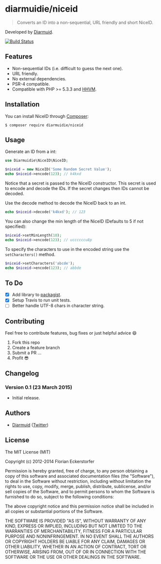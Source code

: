 diarmuidie/niceid
=============

> Converts an ID into a non-sequential, URL friendly and short NiceID.

Developed by [Diarmuid](https://diarmuid.ie/).

[![Build Status](https://travis-ci.org/diarmuidie/niceid.svg)](https://travis-ci.org/diarmuidie/niceid)

Features
--------

- Non-sequential IDs (i.e. difficult to guess the next one).
- URL friendly.
- No external dependencies.
- PSR-4 compatible.
- Compatible with PHP >= 5.3.3 and [HHVM](http://hhvm.com).

Installation
------------

You can install NiceID through [Composer](https://getcomposer.org):

```shell
$ composer require diarmuidie/niceid
```


Usage
-----

Generate an ID from a int:

```php
use Diarmuidie\NiceID\NiceID;

$niceid = new NiceID('Some Random Secret Value');
echo $niceid->encode(123); // k4kxd
```
Notice that a secret is passed to the NiceID constructor. This secret is used to encode and decode the IDs. If the secret changes then IDs cannot be decoded.

Use the decode method to decode the NiceID back to an int.
```php
echo $niceid->decode('k4kxd'); // 123
```

You can also change the min length of the NiceID (Defaults to 5 if not specified):

```php
$niceid->setMinLength(10);
echo $niceid->encode(123); // uccccccu8p
```

To specify the characters to use in the encoded string use the  `setCharacters()` method.

```php
$niceid->setCharacters('abcde');
echo $niceid->encode(123); // abbde
```

To Do
---------
- [x] Add library to [packagist](http://packagist.org).
- [x] Setup Travis to run unit tests.
- [ ] Better handle UTF-8 chars in character string.

Contributing
---------

Feel free to contribute features, bug fixes or just helpful advice :smile:

1. Fork this repo
2. Create a feature branch
3. Submit a PR
...
4. Profit :sunglasses:


Changelog
---------

### Version 0.1 (23 March 2015)

- Initial release.

Authors
-------

- [Diarmuid](http://diamruid.ie) ([Twitter](http://twitter.com/diarmuidie))


License
-------

The MIT License (MIT)

Copyright (c) 2012-2014 Florian Eckerstorfer

Permission is hereby granted, free of charge, to any person obtaining a copy of this software and associated
documentation files (the "Software"), to deal in the Software without restriction, including without limitation the
rights to use, copy, modify, merge, publish, distribute, sublicense, and/or sell copies of the Software, and to permit
persons to whom the Software is furnished to do so, subject to the following conditions:

The above copyright notice and this permission notice shall be included in all copies or substantial portions of the
Software.

THE SOFTWARE IS PROVIDED "AS IS", WITHOUT WARRANTY OF ANY KIND, EXPRESS OR IMPLIED, INCLUDING BUT NOT LIMITED TO THE
WARRANTIES OF MERCHANTABILITY, FITNESS FOR A PARTICULAR PURPOSE AND NONINFRINGEMENT. IN NO EVENT SHALL THE AUTHORS OR
COPYRIGHT HOLDERS BE LIABLE FOR ANY CLAIM, DAMAGES OR OTHER LIABILITY, WHETHER IN AN ACTION OF CONTRACT, TORT OR
OTHERWISE, ARISING FROM, OUT OF OR IN CONNECTION WITH THE SOFTWARE OR THE USE OR OTHER DEALINGS IN THE SOFTWARE.